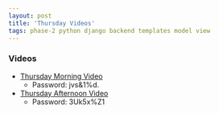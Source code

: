 ```yaml
---
layout: post
title: 'Thursday Videos'
tags: phase-2 python django backend templates model view
---
```



### Videos
- [Thursday Morning Video](https://us02web.zoom.us/rec/share/wJdaMaqrsWBOXbfnxmTvWLEAIdzhaaa81yIYqKJYxU6JgtZ6SCobf1hDo_us355E)
  - Password: jvs&1%d.
- [Thursday Afternoon Video](https://us02web.zoom.us/rec/share/7_RWKLfoqW5LGLfot3PSZooDRr3IX6a8gyhLq_IEn0b5DOmgTyNhYzlDjEKb0kCK)
  - Password: 3Uk5x%Z1

